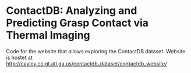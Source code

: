 # ContactDB: Analyzing and Predicting Grasp Contact via Thermal Imaging

Code for the website that allows exploring the ContactDB dataset. Website is hostet at http://cayley.cc.gt.atl.ga.us/contactdb_dataset/contactdb_website/
